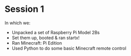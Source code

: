 # Session 1
In which we:
 * Unpacked a set of Raspberry Pi Model 2Bs
 * Set them up, booted & ran startx!
 * Ran Minecraft: Pi Edition
 * Used Python to do some basic Minecraft remote control
